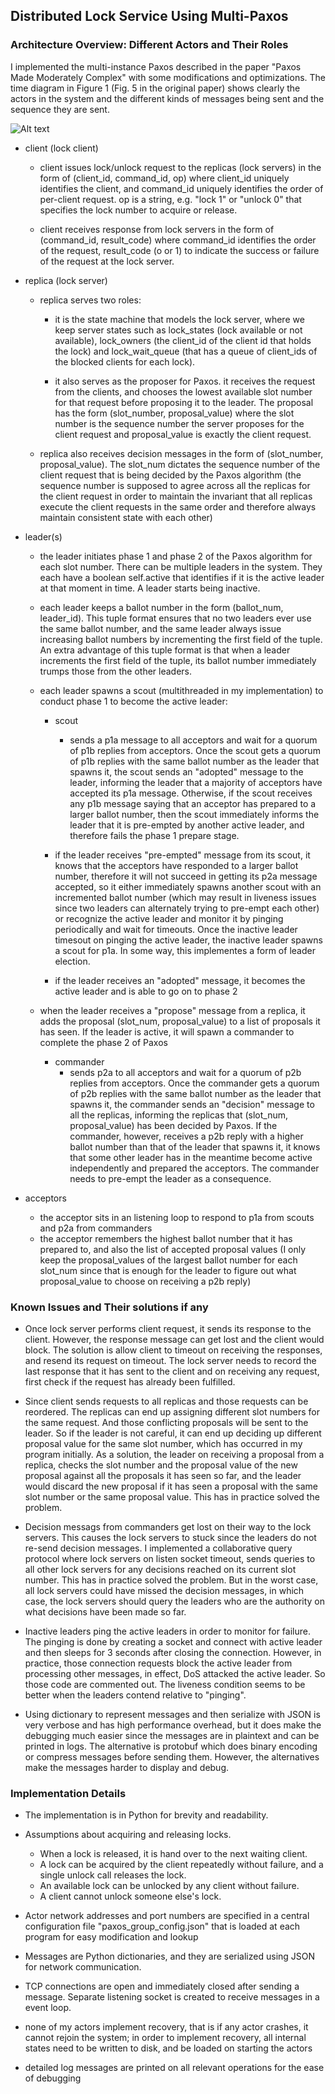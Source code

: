 ## Distributed Lock Service Using Multi-Paxos

### Architecture Overview: Different Actors and Their Roles

I implemented the multi-instance Paxos described in the paper "Paxos Made Moderately Complex" with some modifications and optimizations. The time diagram in Figure 1 (Fig. 5 in the original paper) shows clearly the actors in the system and the different kinds of messages being sent and the sequence they are sent.

![Alt text](http://homes.cs.washington.edu/~qiao/misc/paxos_time_diagram.png "Figure 1: time diagram ")

* client (lock client)

	- client issues lock/unlock request to the replicas (lock servers) in the form of
	(client_id, command_id, op) where client_id uniquely identifies the client, and
	command_id uniquely identifies the order of per-client request.
	op is a string, e.g. "lock 1" or "unlock 0" that specifies the lock number
	to acquire or release.

	- client receives response from lock servers in the form of (command_id, result_code)
	where command_id identifies the order of the request, result_code (o or 1) to indicate
	the success or failure of the request at the lock server.

* replica (lock server)
	
	- replica serves two roles: 

		- it is the state machine that models the lock server, where
	we keep server states such as lock_states (lock available or not available), lock_owners
	(the client_id of the client id that holds the lock) and lock_wait_queue (that has a queue
	of client_ids of the blocked clients for each lock).

		- it also serves as the proposer for Paxos. it receives the request from the clients, and
	chooses the lowest available slot number for that request before proposing it to the leader.
	The proposal has the form (slot_number, proposal_value) where the slot number is the sequence
	number the server proposes for the client request and proposal_value is exactly the client
	request.

	- replica also receives decision messages in the form of (slot_number, proposal_value). The
	slot_num dictates the sequence number of the client request that is being decided by the Paxos
	algorithm (the sequence number is supposed to agree across all the replicas for the client request
	in order to maintain the invariant that all replicas execute the client requests in the same order
	and therefore always maintain consistent state with each other)
	
* leader(s)

	- the leader initiates phase 1 and phase 2 of the Paxos algorithm for each slot number.
	There can be multiple leaders in the system. They each have a boolean self.active that identifies
	if it is the active leader at that moment in time. A leader starts being inactive.

	- each leader keeps a ballot number in the form (ballot_num, leader_id). This tuple format
	ensures that no two leaders ever use the same ballot number, and the same leader always issue
	increasing ballot numbers by incrementing the first field of the tuple. An extra advantage
	of this tuple format is that when a leader increments the first field of the tuple, its ballot
	number immediately trumps those from the other leaders.

	- each leader spawns a scout (multithreaded in my implementation) to conduct phase 1 to become
	the active leader:
		- scout
			- sends a p1a message to all acceptors and wait for a quorum of p1b replies from
			acceptors. Once the scout gets a quorum of p1b replies with the same ballot number as the leader
			that spawns it, the scout sends an "adopted" message to the leader, informing the leader that
			a majority of acceptors have accepted its p1a message. Otherwise, if the scout receives any p1b
			message saying that an acceptor has prepared to a larger ballot number, then the scout
			immediately informs the leader that it is pre-empted by another active leader, and therefore
			fails the phase 1 prepare stage.

		- if the leader receives "pre-empted" message from its scout, it knows that the acceptors have responded
		to a larger ballot number, therefore it will not succeed in getting its p2a message accepted, so 
		it either immediately spawns another scout with an incremented ballot number (which may result in liveness issues since two leaders can alternately trying to pre-empt each other) or recognize the active leader and monitor it by pinging periodically and wait for timeouts. Once the inactive leader timesout on pinging the active leader, the inactive leader spawns a scout for p1a. In some way, this implementes a form of leader election.

		- if the leader receives an "adopted" message, it becomes the active leader and is able to go on to phase 2

	- when the leader receives a "propose" message from a replica, it adds the proposal (slot_num, proposal_value) to a list of proposals it has seen. If the leader is active, it will spawn a commander to complete the phase 2 of Paxos
		- commander
			- sends p2a to all acceptors and wait for a quorum of p2b replies from
			acceptors. Once the commander gets a quorum of p2b replies with the same ballot number as the leader
			that spawns it, the commander sends an "decision" message to all the replicas, informing the replicas that (slot_num, proposal_value) has been decided by Paxos. If the commander, however, receives a p2b reply with a higher ballot number than that of the leader that spawns it, it knows 
			that some other leader has in the meantime become active independently and prepared the acceptors.
			The commander needs to pre-empt the leader as a consequence.

* acceptors
	
	- the acceptor sits in an listening loop to respond to p1a from scouts and p2a from commanders
	- the acceptor remembers the highest ballot number that it has prepared to, and also the list of
	accepted proposal values (I only keep the proposal_values of the largest ballot number for each
	slot_num since that is enough for the leader to figure out what proposal_value to choose on receiving
	a p2b reply)


### Known Issues and Their solutions if any

* Once lock server performs client request, it sends its response to the client. However, the
response message can get lost and the client would block. The solution is allow client to
timeout on receiving the responses, and resend its request on timeout. The lock server needs
to record the last response that it has sent to the client and on receiving any request, first
check if the request has already been fulfilled.

* Since client sends requests to all replicas and those requests can be reordered. The replicas
can end up assigning different slot numbers for the same request. And those conflicting proposals
will be sent to the leader. So if the leader is not careful, it can end up deciding up different
proposal value for the same slot number, which has occurred in my program initially. As a solution,
the leader on receiving a proposal from a replica, checks the slot number and the proposal value
of the new proposal against all the proposals it has seen so far, and the leader would discard
the new proposal if it has seen a proposal with the same slot number or the same proposal value.
This has in practice solved the problem.

* Decision messags from commanders get lost on their way to the lock servers. This
causes the lock servers to stuck since the leaders do not re-send decision messages. I implemented
a collaborative query protocol where lock servers on listen socket timeout, sends queries
to all other lock servers for any decisions reached on its current slot number. This has
in practice solved the problem. But in the worst case, all lock servers could have missed
the decision messages, in which case, the lock servers should query the leaders who are the 
authority on what decisions have been made so far.

* Inactive leaders ping the active leaders in order to monitor for failure. The pinging is done
by creating a socket and connect with active leader and then sleeps for 3 seconds after closing
the connection. However, in practice, those connection requests block the active leader from
processing other messages, in effect, DoS attacked the active leader. So those code are commented
out. The liveness condition seems to be better when the leaders contend relative to "pinging".

* Using dictionary to represent messages and then serialize with JSON is very verbose
and has high performance overhead, but it does make the debugging much easier since
the messages are in plaintext and can be printed in logs. The alternative is protobuf
which does binary encoding or compress messages before sending them. However, the alternatives
make the messages harder to display and debug.


### Implementation Details

* The implementation is in Python for brevity and readability.

* Assumptions about acquiring and releasing locks.
	- When a lock is released, it is hand over to the next waiting client.
	- A lock can be acquired by the client repeatedly without failure, and a single unlock
call releases the lock. 
	- An available lock can be unlocked by any client without failure.
	- A client cannot unlock someone else's lock.

* Actor network addresses and port numbers are specified in a central configuration file
"paxos_group_config.json" that is loaded at each program for easy modification and lookup

* Messages are Python dictionaries, and they are serialized using JSON
for network communication.

* TCP connections are open and immediately closed after sending a message. 
Separate listening socket is created to receive messages in a event loop.

* none of my actors implement recovery, that is if any actor crashes, it cannot rejoin the
system; in order to implement recovery, all internal states need to be written to disk, and
be loaded on starting the actors

* detailed log messages are printed on all relevant operations for the ease of debugging